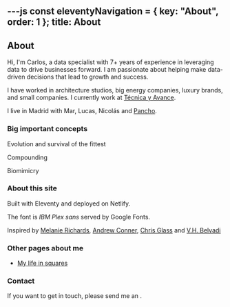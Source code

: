 ---js
const eleventyNavigation = {
	key: "About",
	order: 1
};
title: About
---

## About

Hi, I'm Carlos, a data specialist with 7+ years of experience in leveraging data to drive businesses forward. I am passionate about helping make data-driven decisions that lead to growth and success. 

I have worked in architecture studios, big energy companies, luxury brands, and small companies. I currently work at <a href="http://tecnicayavance.com">Técnica y Avance</a>.

I live in Madrid with Mar, Lucas, Nicolás and <a href="/blog/pancho.md">Pancho</a>.

### Big important concepts

Evolution and survival of the fittest

Compounding

Biomimicry


### About this site

Built with Eleventy and deployed on Netlify.

The font is *IBM Plex sans* served by Google Fonts.

Inspired by [Melanie Richards](https://melanie-richards.com/), [Andrew Conner](https://andrewconner.com/), [Chris Glass](https://chrisglass.com/) and [V.H. Belvadi](https://vhbelvadi.com/) 


### Other pages about me

- <a href="/life-in-squares.md">My life in squares</a>


### Contact

If you want to get in touch, please send me an <script>document.write('<a href="mailto:'+'e'+'m'+'a'+'i'+'l'+'@'+'c'+'a'+'r'+'l'+'o'+'s'+'r'+'o'+'d'+'r'+'i'+'g'+'o'+'.'+'c'+'o'+'m'+'">email</a>');</script>.
